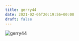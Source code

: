 ```yaml
---
title: gerry44
date: 2021-02-05T20:19:56+00:00
draft: false
---
```


![gerry44](/images/2016ca.JPG)

